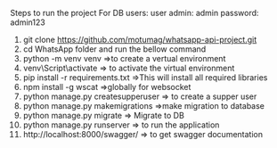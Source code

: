 Steps to run the project
For DB users:
user admin: admin
password: admin123
1. git clone https://github.com/motumag/whatsapp-api-project.git
2. cd WhatsApp folder and run the bellow command
3. python -m venv venv =>to create a vertual environment 
4. venv\Script\activate => to activate the virtual environment 
5. pip install -r requirements.txt =>This will install all required libraries 
6. npm install -g wscat =>globally for websocket
7. python manage.py createsupperuser => to create a supper user
8. python manage.py makemigrations =>make migration to database
9. python manage.py migrate => Migrate to DB
10. python manage.py runserver => to run the application
11. http://localhost:8000/swagger/ => to get swagger documentation